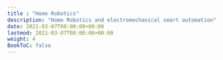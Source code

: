 ```yaml
---
title : "Home Robotics"
description: "Home Robotics and electromechanical smart automation"
date: 2021-03-07T08:00:00+00:00
lastmod: 2021-03-07T08:00:00+00:00
weight: 4
BookToC: false
---
```

